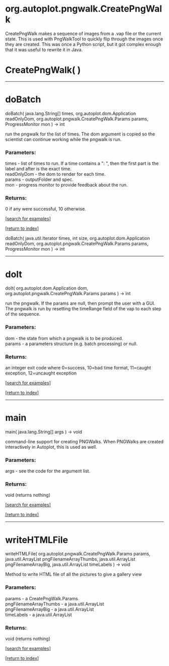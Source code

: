 # org.autoplot.pngwalk.CreatePngWalk

CreatePngWalk makes a sequence of images from a .vap file or the current state.
 This is used with PngWalkTool to quickly flip through the images once they
 are created.  This was once a Python script, but it got complex enough that it was useful to
 rewrite it in Java.

# CreatePngWalk( )


***
<a name="doBatch"></a>
# doBatch
doBatch( java.lang.String[] times, org.autoplot.dom.Application readOnlyDom, org.autoplot.pngwalk.CreatePngWalk.Params params, ProgressMonitor mon ) &rarr; int

run the pngwalk for the list of times.  The dom argument is copied so the
 scientist can continue working while the pngwalk is run.

### Parameters:
times - list of times to run.  If a time contains a ": ", then the first part is the label and after is the exact time.
<br>readOnlyDom - the dom to render for each time.
<br>params - outputFolder and spec.
<br>mon - progress monitor to provide feedback about the run.

### Returns:
0 if any were successful, 10 otherwise.

<a href="https://github.com/autoplot/dev/search?q=doBatch&unscoped_q=doBatch">[search for examples]</a>

<a href="https://github.com/autoplot/documentation/blob/master/javadoc/index-all.md">[return to index]</a>

doBatch( java.util.Iterator times, int size, org.autoplot.dom.Application readOnlyDom, org.autoplot.pngwalk.CreatePngWalk.Params params, ProgressMonitor mon ) &rarr; int<br>
***
<a name="doIt"></a>
# doIt
doIt( org.autoplot.dom.Application dom, org.autoplot.pngwalk.CreatePngWalk.Params params ) &rarr; int

run the pngwalk. If the params are null, then prompt the user with a GUI.
 The pngwalk is run by resetting the timeRange field of the vap to each step
 of the sequence.

### Parameters:
dom - the state from which a pngwalk is to be produced.
<br>params - a parameters structure (e.g. batch processing) or null.

### Returns:
an integer exit code where 0=success, 10=bad time format, 11=caught exception, 12=uncaught exception

<a href="https://github.com/autoplot/dev/search?q=doIt&unscoped_q=doIt">[search for examples]</a>

<a href="https://github.com/autoplot/documentation/blob/master/javadoc/index-all.md">[return to index]</a>

***
<a name="main"></a>
# main
main( java.lang.String[] args ) &rarr; void

command-line support for creating PNGWalks.  When PNGWalks are created 
 interactively in Autoplot, this is used as well.

### Parameters:
args - see the code for the argument list.

### Returns:
void (returns nothing)


<a href="https://github.com/autoplot/dev/search?q=main&unscoped_q=main">[search for examples]</a>

<a href="https://github.com/autoplot/documentation/blob/master/javadoc/index-all.md">[return to index]</a>

***
<a name="writeHTMLFile"></a>
# writeHTMLFile
writeHTMLFile( org.autoplot.pngwalk.CreatePngWalk.Params params, java.util.ArrayList pngFilenameArrayThumbs, java.util.ArrayList pngFilenameArrayBig, java.util.ArrayList timeLabels ) &rarr; void

Method to write HTML file of all the pictures to give a gallery view

### Parameters:
params - a CreatePngWalk.Params
<br>pngFilenameArrayThumbs - a java.util.ArrayList
<br>pngFilenameArrayBig - a java.util.ArrayList
<br>timeLabels - a java.util.ArrayList

### Returns:
void (returns nothing)


<a href="https://github.com/autoplot/dev/search?q=writeHTMLFile&unscoped_q=writeHTMLFile">[search for examples]</a>

<a href="https://github.com/autoplot/documentation/blob/master/javadoc/index-all.md">[return to index]</a>

